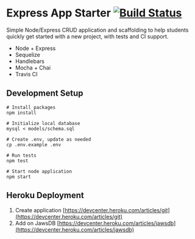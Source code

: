 # Express App Starter [![Build Status](https://travis-ci.com/bburrier/express-ci-starter.svg?branch=master)](https://travis-ci.com/bburrier/express-ci-starter)

Simple Node/Express CRUD application and scaffolding to help students quickly get started with a new project, with tests and CI support.

- Node + Express
- Sequelize
- Handlebars
- Mocha + Chai
- Travis CI

## Development Setup

```
# Install packages
npm install

# Initialize local database
mysql < models/schema.sql

# Create .env, update as needed
cp .env.example .env

# Run tests
npm test

# Start node application
npm start
```

## Heroku Deployment
1. Create application [https://devcenter.heroku.com/articles/git](https://devcenter.heroku.com/articles/git)
2. Add on JawsDB [https://devcenter.heroku.com/articles/jawsdb](https://devcenter.heroku.com/articles/jawsdb)


